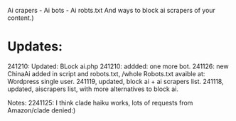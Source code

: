 Ai crapers - Ai bots - Ai robts.txt 
And ways to block ai scrapers of your content.)


# Updates: 
241210: Updated: BLock ai.php
241210: addded: one more bot.
241126: new ChinaAi added in script and robots.txt, /whole Robots.txt avaible at: Wordpress single user.
241119, updated, block ai + ai scrapers list.
241118, updated, aiscrapers list, with more alternatives to block ai.

Notes:  2241125: I think clade haiku works, lots of requests from Amazon/clade denied:)
